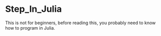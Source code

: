 Step_In_Julia
=============

This is not for beginners, before reading this, you probably need to know how to program in Julia.
